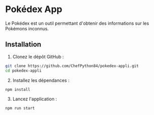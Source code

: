 # Pokédex App

Le Pokédex est un outil permettant d'obtenir des informations sur les Pokémons inconnus.

## Installation

1. Clonez le dépôt GitHub :

```bash
git clone https://github.com/ChefPython84/pokedex-appli.git
cd pokedex-appli
```

2. Installez les dépendances :

```bash
npm install
```

3. Lancez l'application :

```bash
npm run start
```
